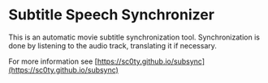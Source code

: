 # Subtitle Speech Synchronizer
This is an automatic movie subtitle synchronization tool.
Synchronization is done by listening to the audio track, translating it if necessary.

For more information see [https://sc0ty.github.io/subsync](https://sc0ty.github.io/subsync)
